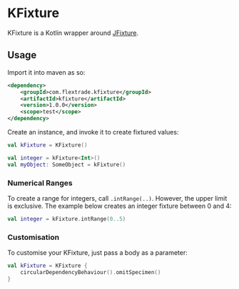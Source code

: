 # KFixture

KFixture is a Kotlin wrapper around [JFixture](https://github.com/FlexTradeUKLtd/jfixture).

## Usage

Import it into maven as so:

```xml
<dependency>
	<groupId>com.flextrade.kfixture</groupId>
	<artifactId>kfixture</artifactId>
	<version>1.0.0</version>
	<scope>test</scope>
</dependency>
```

Create an instance, and invoke it to create fixtured values:

```kotlin
val kFixture = KFixture()

val integer = kFixture<Int>()
val myObject: SomeObject = kFixture()
```

### Numerical Ranges

To create a range for integers, call `.intRange(..)`. However, the upper limit is exclusive. 
The example below creates an integer fixture between 0 and 4:

```kotlin
val integer = kFixture.intRange(0..5)
```

### Customisation

To customise your KFixture, just pass a body as a parameter:

```kotlin
val kFixture = KFixture {
    circularDependencyBehaviour().omitSpecimen()
}
``` 
